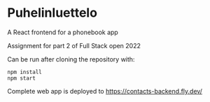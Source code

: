 # Puhelinluettelo

A React frontend for a phonebook app

Assignment for part 2 of Full Stack open 2022

Can be run after cloning the repository with:

```
npm install
npm start
```
Complete web app is deployed to <https://contacts-backend.fly.dev/>